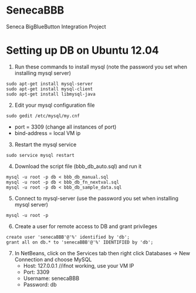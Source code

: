 SenecaBBB
=========

Seneca BigBlueButton Integration Project


# Setting up DB on Ubuntu 12.04

1) Run these commands to install mysql (note the password you set when installing mysql server)
```
sudo apt-get install mysql-server
sudo apt-get install mysql-client
sudo apt-get install libmysql-java
```
	
2) Edit your mysql configuration file
```
sudo gedit /etc/mysql/my.cnf
```
- port = 3309 (change all instances of port)
- bind-address = local VM ip


3) Restart the mysql service
```
sudo service mysql restart
```

4) Download the script file (bbb_db_auto.sql) and run it 
```
mysql -u root -p db < bbb_db_manual.sql
mysql -u root -p db < bbb_db_fn_nextval.sql
mysql -u root -p db < bbb_db_sample_data.sql
```

5) Connect to mysql-server (use the password you set when installing mysql server)
```
mysql -u root -p
```

6) Create a user for remote access to DB and grant privileges
```
create user 'senecaBBB'@'%' identified by 'db';
grant all on db.* to 'senecaBBB'@'%' IDENTIFIED by 'db';
```

7) In NetBeans, click on the Services tab then right click Databases -> New Connection 
   and choose MySQL
   - Host: 127.0.0.1 //ifnot working, use your VM IP
   - Port: 3309
   - Username: senecaBBB
   - Password: db
